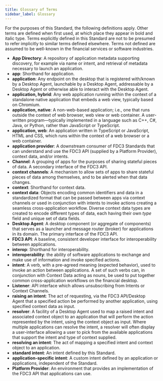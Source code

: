 ```yaml
---
title: Glossary of Terms
sidebar_label: Glossary
---
```


For the purposes of this Standard, the following definitions apply. Other terms are defined when first used, at which place they appear in bold and italic type. Terms explicitly defined in this Standard are not to be presumed to refer implicitly to similar terms defined elsewhere. Terms not defined are assumed to be well-known in the financial services or software industries.


- **App Directory**: A repository of application metadata supporting discovery, for example via name or intent, and retrieval of metadata necessary to launch an application.
- **app**: Shorthand for application.
- **application**: Any endpoint on the desktop that is registered with/known by a Desktop Agent, launchable by a Desktop Agent, addressable by a Desktop Agent or otherwise able to interact with the Desktop Agent.
- **application, hybrid**: Any web application running within the context of a standalone native application that embeds a web view, typically based on Chromium.
- **application, native**: A non-web-based application; i.e., one that runs outside the context of web browser, web view or web container. A user-written program—typically implemented in a language such as C++, C#, Java, or Python, rather than JavaScript or TypeScript.
- **application, web**: An application written in TypeScript or JavaScript, HTML and CSS, which runs within the context of a web browser or a web container.
- **application provider**: A downstream consumer of FDC3 Standards that can understand and use the FDC3 API (supplied by a Platform Provider), context data, and/or intents.
- **Channel**: A grouping of apps for the purposes of sharing stateful pieces of data. A secondary interface of the FDC3 API.
- **context channels**: A mechanism to allow sets of apps to share stateful pieces of data among themselves, and to be alerted when that data changes.
- **context**: Shorthand for context data.
- **context data**: Objects encoding common identifiers and data in a standardized format that can be passed between apps via context channels or used in conjunction with intents to invoke actions creating a seamless cross-application workflow. Diverse context data types are created to encode different types of data, each having their own _type_ field and unique set of data fields. 
- **Desktop Agent**: A desktop component (or aggregate of components) that serves as a launcher and message router (broker) for applications in its domain. The primary interface of the FDC3 API.
- **FDC3 API**: A baseline, consistent developer interface for interoperability between applications.
- **interop**: Shorthand for interoperability.
- **interoperability**: the ability of software applications to exchange and make use of information and invoke specified actions.
- **intent**: A verb, with a pre-agreed meaning (expected behavior), used to invoke an action between applications. A set of such verbs can, in conjunction with Context Data acting as nouns, be used to put together common cross-application workflows on the financial desktop.
- **Listener**: API interface which allows unsubscribing from Intents or Context Channels.
- **raising an intent**: The act of requesting, via the FDC3 API/Desktop Agent that a specified action be performed by another application, using specified context data as input.
- **resolver**: A facility of a Desktop Agent used to map a raised intent and associated context object to an application that will perform the action represented by the intent, using the context object as input. Where multiple applications can resolve the intent, a resolver will often display a user-interface allowing a user to pick from the available applications that support the intent and type of context supplied.
- **resolving an intent**: The act of mapping a specified intent and context object to an application.
- **standard intent**: An intent defined by this Standard.
- **application-specific intent**: A custom intent defined by an application or applications, independent of the Standard.
- **Platform Provider**: An environment that provides an implementation of the FDC3 API that applications can use.